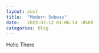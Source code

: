 ```yaml
---
layout: post
title:  "Modern Subway"
date:   2023-02-12 01:06:54 -0500
categories: blog
---
```


Hello There
